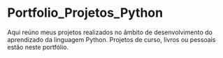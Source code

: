 # Portfolio_Projetos_Python
Aqui reúno meus projetos realizados no âmbito de desenvolvimento do aprendizado da linguagem Python. Projetos de curso, livros ou pessoais estão neste portfólio.
